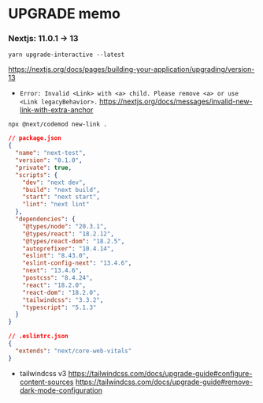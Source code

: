 # UPGRADE memo

### Nextjs: 11.0.1 -> 13

```
yarn upgrade-interactive --latest
```

https://nextjs.org/docs/pages/building-your-application/upgrading/version-13

- `Error: Invalid <Link> with <a> child. Please remove <a> or use <Link legacyBehavior>.`
  https://nextjs.org/docs/messages/invalid-new-link-with-extra-anchor

```
npx @next/codemod new-link .
```

```json
// package.json
{
  "name": "next-test",
  "version": "0.1.0",
  "private": true,
  "scripts": {
    "dev": "next dev",
    "build": "next build",
    "start": "next start",
    "lint": "next lint"
  },
  "dependencies": {
    "@types/node": "20.3.1",
    "@types/react": "18.2.12",
    "@types/react-dom": "18.2.5",
    "autoprefixer": "10.4.14",
    "eslint": "8.43.0",
    "eslint-config-next": "13.4.6",
    "next": "13.4.6",
    "postcss": "8.4.24",
    "react": "18.2.0",
    "react-dom": "18.2.0",
    "tailwindcss": "3.3.2",
    "typescript": "5.1.3"
  }
}
```

```json
// .eslintrc.json
{
  "extends": "next/core-web-vitals"
}
```


- tailwindcss v3
https://tailwindcss.com/docs/upgrade-guide#configure-content-sources
https://tailwindcss.com/docs/upgrade-guide#remove-dark-mode-configuration